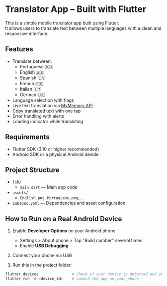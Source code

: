 # Translator App – Built with Flutter

This is a simple mobile translator app built using Flutter.  
It allows users to translate text between multiple languages with a clean and responsive interface.

## Features

- Translate between:
  - Portuguese 🇧🇷
  - English 🇺🇸
  - Spanish 🇪🇸
  - French 🇫🇷
  - Italian 🇮🇹
  - German 🇩🇪
- Language selection with flags
- Live text translation via [MyMemory API](https://mymemory.translated.net/)
- Copy translated text with one tap
- Error handling with alerts
- Loading indicator while translating

## Requirements

- Flutter SDK (3.10 or higher recommended)
- Android SDK or a physical Android devide

## Project Structure

- `lib/`
  - `main.dart` — Main app code
- `assets/`
  - `English.png`, `Portuguese.png`, ...
- `pubspec.yaml` — Dependencies and asset configuration



## How to Run on a Real Android Device

1. Enable **Developer Options** on your Android phone
   - Settings > About phone > Tap "Build number" several times
   - Enable **USB Debugging**

2. Connect your phone via USB

3. Run this in the project folder:

```bash
flutter devices               # Check if your device is detected and shows it's ID
flutter run -d <device_id>    # Launch the app on your phone

